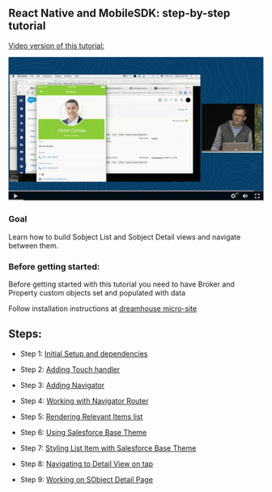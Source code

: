 ## React Native and MobileSDK: step-by-step tutorial

[Video version of this tutorial: ](https://www.youtube.com/watch?v=RY2vn2bT6XU)

[![iOS Screenshot](/tutorial_video/README_files/video2.png?raw=true)](https://www.youtube.com/watch?v=RY2vn2bT6XU)


### Goal

Learn how to build Sobject List and Sobject Detail views and navigate between them.

### Before getting started:

Before getting started with this tutorial you need to have Broker and Property custom objects set and populated with data

Follow installation instructions at [dreamhouse micro-site](http://dreamhouse-site.herokuapp.com/installation/)

## Steps:

* Step 1: [Initial Setup and dependencies](/tutorial/step01_cleanup_and_dependencies/)

* Step 2: [Adding Touch handler](/tutorial/step02_touch_handler/)

* Step 3: [Adding Navigator](/tutorial/step03_navigator/)

* Step 4: [Working with Navigator Router](/tutorial/step04_navigator_routing/)
 
* Step 5: [Rendering Relevant Items list](/tutorial/step05_relevant_items/)

* Step 6: [Using Salesforce Base Theme](/tutorial/step06_sobject_list/)

* Step 7: [Styling List Item with Salesforce Base Theme](/tutorial/step07_list_item_with_base.theme/)
 
* Step 8: [Navigating to Detail View on tap](/tutorial/step08_list_item_touch_handler/)

* Step 9: [Working on SObject Detail Page](tutorial/step09_sobject_detail_page/) 




